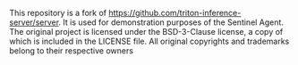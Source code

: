 This repository is a fork of https://github.com/triton-inference-server/server. 
It is used for demonstration purposes of the Sentinel Agent. 
The original project is licensed under the  BSD-3-Clause license, 
a copy of which is included in the LICENSE file. 
All original copyrights and trademarks belong to their respective owners
